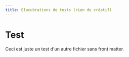 ```yaml
---
title: Elucubrations de tests (rien de créatif)
---
```

# Test

Ceci est juste un test d'un autre fichier sans front matter.